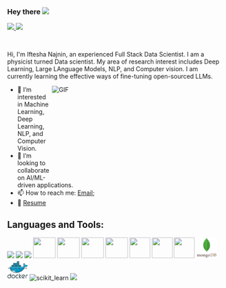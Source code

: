 ### Hey there <img src="https://media.giphy.com/media/hvRJCLFzcasrR4ia7z/giphy.gif" width="25px"> 
<a href="https://www.linkedin.com/in/iftesha-najnin-584aa5182/"> <img width="26px" src="https://static.vecteezy.com/system/resources/previews/018/930/587/original/linkedin-logo-linkedin-icon-transparent-free-png.png" /> </a> <a href="https://twitter.com/Iftesha5"> <img width="26px" src="https://encrypted-tbn0.gstatic.com/images?q=tbn:ANd9GcSWpVsQtI9eXNdE5CFda7zvs4x-Z2jrIkqQqrMlXRcLGZArNlfq3wtXdeDOowNV4gem_88&usqp=CAU" /> </a>

<br />

Hi, I'm Iftesha Najnin, an experienced Full Stack Data Scientist. I am a physicist turned Data scientist. My area of research interest includes  Deep Learning, Large LAnguage Models, NLP, and Computer vision. I am currently learning the effective ways of fine-tuning open-sourced LLMs.

<img align="right" alt="GIF" src="https://github.com/abhisheknaiidu/abhisheknaiidu/blob/master/code.gif?raw=true" width="400" height="220" />

  
- 👀 I’m interested in Machine Learning, Deep Learning, NLP, and Computer Vision.
- 👯 I’m looking to collaborate on AI/ML-driven applications. 
- 📫 How to reach me: [Email](ifteshanajnin786@gmail.com);
- 📝 [Resume](https://drive.google.com/file/d/1j72LoW-xmpSkf-ZTIygEWgXKxBzLhql7/view?usp=sharing)


## Languages and Tools:

<p align="left"> 
    <img src="https://img.icons8.com/color/48/000000/python.png"/>  
    <img src="https://img.icons8.com/color/48/000000/pandas.png"/>
    <img src="https://img.icons8.com/color/48/000000/numpy.png"/>
    <img src="https://huggingface.co/datasets/huggingface/brand-assets/resolve/main/hf-logo.png" width="52" height="48"/>
    <img src="https://www.gulftoday.ae/-/media/gulf-today/images/articles/news/2023/4/26/openai-750.ashx?h=450&w=750&hash=E25267B1FBEC0792D6AC6404A9037D8C" width="52" height="48"/>
    <img src="https://cdn.analyticsvidhya.com/wp-content/uploads/2023/07/langchain3.png" width="52" height="48"/>
    <img src="https://upload.wikimedia.org/wikipedia/commons/9/96/Pytorch_logo.png" width="52" height="48"/>
    <img src="https://img.icons8.com/fluency/512/mysql-logo.png" style="height:48px;width:48px" />
    <img src="https://img.icons8.com/color/512/tableau-software.png" style="height:48px;width:48px" />
    <img src="https://img.icons8.com/color/512/tensorflow.png" style="height:48px;width:48px" />
    <img src="https://raw.githubusercontent.com/devicons/devicon/master/icons/mongodb/mongodb-original-wordmark.svg" alt="mongodb" width="48" height="48"/> 
    <img src="https://raw.githubusercontent.com/devicons/devicon/master/icons/docker/docker-original-wordmark.svg" alt="docker" width="48" height="48"/>
    <img src="https://upload.wikimedia.org/wikipedia/commons/0/05/Scikit_learn_logo_small.svg" alt="scikit_learn" width="48" height="48"/>
     <img src="https://img.icons8.com/color/48/000000/git.png"/> 
    
</p>
</p>
